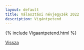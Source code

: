 ```yaml
---
layout: default
title: Választási névjegyzék 2022
description: Vigántpetend
---
```


{% include Vigaantpetend.html %}

[Vissza](./)